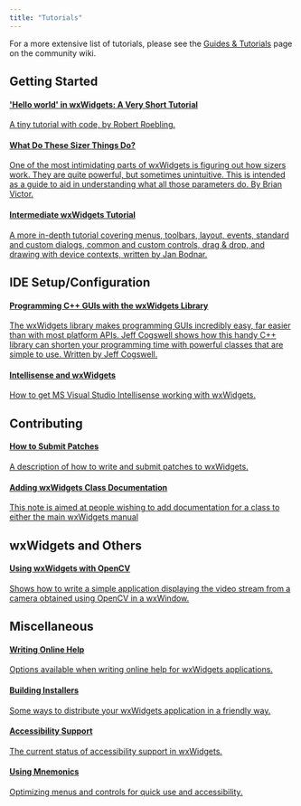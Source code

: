```yaml
---
title: "Tutorials"
---
```


For a more extensive list of tutorials, please see the [Guides & Tutorials][1]
page on the community wiki.

[1]: http://wiki.wxwidgets.org/Guides_%26_Tutorials


## Getting Started

<div class="list-group">
  <a href="http://docs.wxwidgets.org/stable/overview_helloworld.html" class="list-group-item">
    <h4 class="list-group-item-heading">'Hello world' in wxWidgets: A Very Short Tutorial</h4>
    <p class="list-group-item-text">
      A tiny tutorial with code, by Robert Roebling.
    </p>
  </a>
  <a href="http://neume.sourceforge.net/sizerdemo/" class="list-group-item">
    <h4 class="list-group-item-heading">What Do These Sizer Things Do?</h4>
    <p class="list-group-item-text">
      One of the most intimidating parts of wxWidgets is figuring out how
      sizers work. They are quite powerful, but sometimes unintuitive. This is
      intended as a guide to aid in understanding what all those parameters do.
      By Brian Victor.
    </p>
  </a>
  <a href="http://zetcode.com/tutorials/wxwidgetstutorial/" class="list-group-item">
    <h4 class="list-group-item-heading">Intermediate wxWidgets Tutorial</h4>
    <p class="list-group-item-text">
      A more in-depth tutorial covering menus, toolbars, layout, events,
      standard and custom dialogs, common and custom controls, drag &amp; drop,
      and drawing with device contexts, written by Jan Bodnar.
    </p>
  </a>
</div>


## IDE Setup/Configuration

<div class="list-group">
  <a href="http://www.informit.com/articles/article.asp?p=606222&amp;rl=1" class="list-group-item">
    <h4 class="list-group-item-heading">Programming C++ GUIs with the wxWidgets Library</h4>
    <p class="list-group-item-text">
      The wxWidgets library makes programming GUIs incredibly easy, far easier
      than with most platform APIs. Jeff Cogswell shows how this handy C++
      library can shorten your programming time with powerful classes that are
      simple to use. Written by Jeff Cogswell.
    </p>
  </a>
  <a href="http://www.litwindow.com/Knowhow/Intellisense/intellisense.html" class="list-group-item">
    <h4 class="list-group-item-heading">Intellisense and wxWidgets</h4>
    <p class="list-group-item-text">
      How to get MS Visual Studio Intellisense working with wxWidgets.
    </p>
  </a>
</div>


## Contributing

<div class="list-group">
  <a href="http://trac.wxwidgets.org/wiki/HowToSubmitPatches" class="list-group-item">
    <h4 class="list-group-item-heading">How to Submit Patches</h4>
    <p class="list-group-item-text">
      A description of how to write and submit patches to wxWidgets.
    </p>
  </a>
  <a href="https://github.com/wxWidgets/wxWidgets/blob/master/docs/contributing/how-to-add-class-documentation.md" class="list-group-item">
    <h4 class="list-group-item-heading">Adding wxWidgets Class Documentation</h4>
    <p class="list-group-item-text">
      This note is aimed at people wishing to add documentation for a class to
      either the main wxWidgets manual
    </p>
  </a>
</div>


## wxWidgets and Others

<div class="list-group">
  <a href="http://larryo.org/work/information/wxopencv/index.html" class="list-group-item">
    <h4 class="list-group-item-heading">Using wxWidgets with OpenCV</h4>
    <p class="list-group-item-text">
      Shows how to write a simple application displaying the video stream from
      a camera obtained using OpenCV in a wxWindow.
    </p>
  </a>
</div>


## Miscellaneous

<div class="list-group">
  <a href="/docs/tutorials/writing-online-help/" class="list-group-item">
    <h4 class="list-group-item-heading">Writing Online Help</h4>
    <p class="list-group-item-text">
      Options available when writing online help for wxWidgets applications.
    </p>
  </a>
  <a href="/docs/tutorials/building-installers/" class="list-group-item">
    <h4 class="list-group-item-heading">Building Installers</h4>
    <p class="list-group-item-text">
      Some ways to distribute your wxWidgets application in a friendly way.
    </p>
  </a>
  <a href="/docs/tutorials/accessibility/" class="list-group-item">
    <h4 class="list-group-item-heading">Accessibility Support</h4>
    <p class="list-group-item-text">
      The current status of accessibility support in wxWidgets.
    </p>
  </a>
  <a href="/docs/tutorials/using-mnemonics/" class="list-group-item">
    <h4 class="list-group-item-heading">Using Mnemonics</h4>
    <p class="list-group-item-text">
      Optimizing menus and controls for quick use and accessibility.
    </p>
  </a>
</div>
